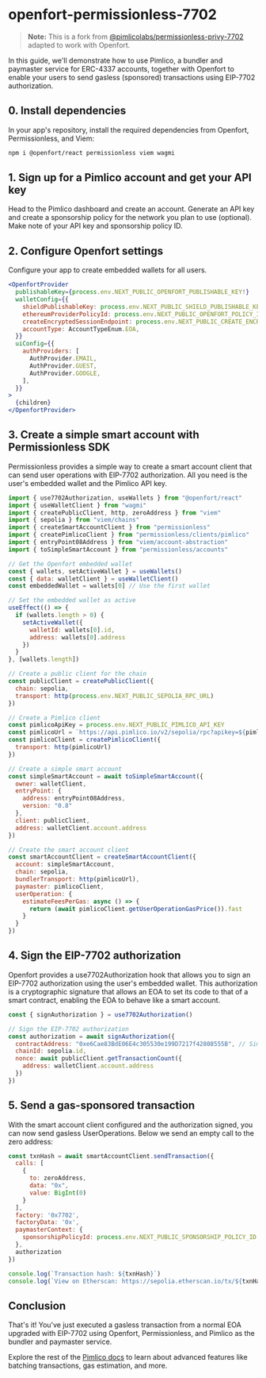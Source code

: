 # openfort-permissionless-7702

> **Note:** This is a fork from [@pimlicolabs/permissionless-privy-7702](https://github.com/pimlicolabs/permissionless-privy-7702/tree/main) adapted to work with Openfort.

In this guide, we'll demonstrate how to use Pimlico, a bundler and paymaster service for ERC-4337 accounts, together with Openfort to enable your users to send gasless (sponsored) transactions using EIP-7702 authorization.

## 0. Install dependencies

In your app's repository, install the required dependencies from Openfort, Permissionless, and Viem:

```bash
npm i @openfort/react permissionless viem wagmi
```

## 1. Sign up for a Pimlico account and get your API key

Head to the Pimlico dashboard and create an account. Generate an API key and create a sponsorship policy for the network you plan to use (optional). Make note of your API key and sponsorship policy ID.

## 2. Configure Openfort settings

Configure your app to create embedded wallets for all users.

```jsx
<OpenfortProvider
  publishableKey={process.env.NEXT_PUBLIC_OPENFORT_PUBLISHABLE_KEY!}
  walletConfig={{
    shieldPublishableKey: process.env.NEXT_PUBLIC_SHIELD_PUBLISHABLE_KEY!,
    ethereumProviderPolicyId: process.env.NEXT_PUBLIC_OPENFORT_POLICY_ID,
    createEncryptedSessionEndpoint: process.env.NEXT_PUBLIC_CREATE_ENCRYPTED_SESSION_ENDPOINT,
    accountType: AccountTypeEnum.EOA,
  }}
  uiConfig={{
    authProviders: [
      AuthProvider.EMAIL,
      AuthProvider.GUEST,
      AuthProvider.GOOGLE,
    ],
  }}
>
  {children}
</OpenfortProvider>
```

## 3. Create a simple smart account with Permissionless SDK

Permissionless provides a simple way to create a smart account client that can send user operations with EIP-7702 authorization. All you need is the user's embedded wallet and the Pimlico API key.

```jsx
import { use7702Authorization, useWallets } from "@openfort/react"
import { useWalletClient } from "wagmi"
import { createPublicClient, http, zeroAddress } from "viem"
import { sepolia } from "viem/chains"
import { createSmartAccountClient } from "permissionless"
import { createPimlicoClient } from "permissionless/clients/pimlico"
import { entryPoint08Address } from "viem/account-abstraction"
import { toSimpleSmartAccount } from "permissionless/accounts"

// Get the Openfort embedded wallet
const { wallets, setActiveWallet } = useWallets()
const { data: walletClient } = useWalletClient()
const embeddedWallet = wallets[0] // Use the first wallet

// Set the embedded wallet as active
useEffect(() => {
  if (wallets.length > 0) {
    setActiveWallet({
      walletId: wallets[0].id,
      address: wallets[0].address
    })
  }
}, [wallets.length])

// Create a public client for the chain
const publicClient = createPublicClient({
  chain: sepolia,
  transport: http(process.env.NEXT_PUBLIC_SEPOLIA_RPC_URL)
})

// Create a Pimlico client
const pimlicoApiKey = process.env.NEXT_PUBLIC_PIMLICO_API_KEY
const pimlicoUrl = `https://api.pimlico.io/v2/sepolia/rpc?apikey=${pimlicoApiKey}`
const pimlicoClient = createPimlicoClient({
  transport: http(pimlicoUrl)
})

// Create a simple smart account
const simpleSmartAccount = await toSimpleSmartAccount({
  owner: walletClient,
  entryPoint: {
    address: entryPoint08Address,
    version: "0.8"
  },
  client: publicClient,
  address: walletClient.account.address
})

// Create the smart account client
const smartAccountClient = createSmartAccountClient({
  account: simpleSmartAccount,
  chain: sepolia,
  bundlerTransport: http(pimlicoUrl),
  paymaster: pimlicoClient,
  userOperation: {
    estimateFeesPerGas: async () => {
      return (await pimlicoClient.getUserOperationGasPrice()).fast
    }
  }
})
```

## 4. Sign the EIP-7702 authorization

Openfort provides a use7702Authorization hook that allows you to sign an EIP-7702 authorization using the user's embedded wallet. This authorization is a cryptographic signature that allows an EOA to set its code to that of a smart contract, enabling the EOA to behave like a smart account.

```jsx
const { signAuthorization } = use7702Authorization()

// Sign the EIP-7702 authorization
const authorization = await signAuthorization({
  contractAddress: "0xe6Cae83BdE06E4c305530e199D7217f42808555B", // Simple account implementation address
  chainId: sepolia.id,
  nonce: await publicClient.getTransactionCount({
    address: walletClient.account.address
  })
})
```

## 5. Send a gas-sponsored transaction

With the smart account client configured and the authorization signed, you can now send gasless UserOperations. Below we send an empty call to the zero address:

```jsx
const txnHash = await smartAccountClient.sendTransaction({
  calls: [
    {
      to: zeroAddress,
      data: "0x",
      value: BigInt(0)
    }
  ],
  factory: '0x7702',
  factoryData: '0x',
  paymasterContext: {
    sponsorshipPolicyId: process.env.NEXT_PUBLIC_SPONSORSHIP_POLICY_ID
  },
  authorization
})

console.log(`Transaction hash: ${txnHash}`)
console.log(`View on Etherscan: https://sepolia.etherscan.io/tx/${txnHash}`)
```

## Conclusion

That's it! You've just executed a gasless transaction from a normal EOA upgraded with EIP-7702 using Openfort, Permissionless, and Pimlico as the bundler and paymaster service.

Explore the rest of the [Pimlico docs](https://docs.pimlico.io/) to learn about advanced features like batching transactions, gas estimation, and more.